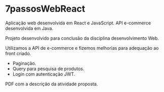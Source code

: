 # 7passosWebReact
Aplicação web desenvolvida em React e JavaScript. API e-commerce desenvolvida em Java.

Projeto desenvolvido para conclusão da disciplina desenvolvimento Web.

Utilizamos a API de e-commerce e fizemos melhorias para adequação ao front criado.

* Paginação.
* Query para pesquisa de produtos.
* Login com autenticação JWT.

PDF com a descrição da atividade proposta.
